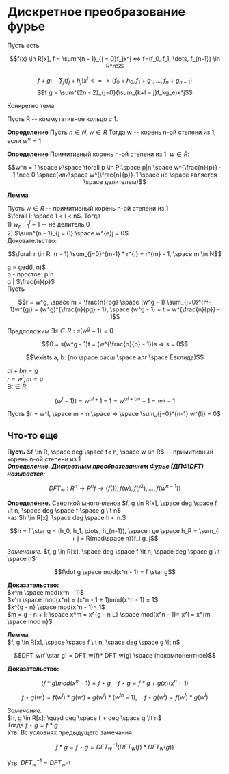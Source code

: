 # Дискретное преобразование фурье

Пусть есть 
```math
f(x) \in R[x], f = \sum^{n - 1}_{j = 0}f_jx^j <=> f=(f_0, f_1, \dots, f_{n-1}) \in R^n
```
$$f + g: \quad \sum_j(f_j + h_j)x^j <=> (f_0 + h_0, f_1 + g_1, \dots ,f_n + g_{n-1})$$
$$f g = \sum^{2n - 2}_{j=0}(\sum_{k+l = j}f_kg_e)x^j$$

Конкретно тема

Пусть R -- коммутативное кольцо с 1.

**Определение**
Пусть $n \in N, w \in R$
Тогда w -- корень n-ой степени из 1, если $w^n = 1$

**Определение** Примитивный корень n-ой степени из 1: $w \in R:$
```math
w^n = 1 \space и\space  \forall p \in P:\space p|n \space w^{\frac{n}{p}} - 1 \neq 0 \space(или\space w^{\frac{n}{p}}-1 \space не \space является \space делителем)
```
**Лемма** 

Пусть $w \in R$ -- примитивный корень n-ой степени из 1  
    $\forall l: \space 1 < l < n$. Тогда  
    1) $w_{n-1}^{l} - 1$ -- не делитель 0  
    2) $\sum^{n - 1}_{j = 0} \space w^{e}j = 0$  
Докозательство:  
```math 
\forall r \in R: (r - 1) \sum_{j=0}^{m-1} * r^{j} = r^{m} - 1, \space m \in N
```
g = ged(l, n)$  
p - простое: p|n  
g | $\frac{n}{p}$  
Пусть  
```math
r = w^g, \space m = \frac{n}{pg} \space (w^g - 1) \sum_{j=0}^{m-1}w^{gj} = (w^g)^{\frac{n}{pg} - 1}, \space (w^g - 1) = t = w^{\frac{n}{p}} - 1
``` 
Предположим $\exists s \in R:  s(w^g - 1) = 0$
```math
0 = s(w^g - 1)t = (w^{\frac{n}{p} - 1})s => s = 0
```
  
```math
\exists a, b: (по \space расш \space алг \space Евклида)
```
  
$a l + bn = g$  
$r = w^l, m = a$  
$\exists t \in R:$  
```math
(w^l - 1)t = w^{al}*1 - 1 = w^{al + bn} - 1 = w^g - 1
```
Пусть $r = w^l, \space m = n \space => \space \sum_{j=0}^{n-1} w^{lj} = 0$

## Что-то еще
**Пусть** $f \in R, \space deg \space f< n, \space w \in R$ -- примитивный корень n-ой степени из 1  
***Определение. Дискретным преобразованием Фурье (ДПФ\DFT) называется:***
```math
DFT_w : R^n \to R^n  

f \to (f(1), f(w), f(f^2), \dots, f(w^{n-1}))
```

**Определение.** Сверткой многочленов $f, g \in R[x], \space deg \space f \lt n, \space deg \space f \space g \lt n$  
наз $h \in R[x], \space deg \space h < n:$
```math
h = f \star g = (h_0, h_1, \dots, h_{n-1}), \space где \space h_R = \sum_{i + j = R(mod\space n)}f_i g_j
```

*Замечание.* $f, g \in R[x], \space deg \space f \lt n, \space deg \space g \lt \space n$:
```math
f\dot g \space mod(x^n - 1) = f \star g
```
**Доказательство:**  
  $x^m \space mod(x^n - 1)$  
  $x^n \space mod(x^n) = (x^n - 1 + 1)mod(x^n - 1) = 1$  
  $x^{g - n} \space mod(x^n - 1)= 1$  
  $m = g - n + l: \space x^m = x^{g - n L} \space mod(x^n - 1)= x^l = x^{m \space mod n}$  

**Лемма**  
$f, g \in R[x], \space \space f \lt n, \space deg \space g \lt n$
```math
DFT_w(f \star g) = DFT_w(f)* DFT_w(g) \space (покомпонентное)
```

**Доказательство:**  
```math
(f * g)mod(x^n - 1) = f \star g \quad f \star g = f * g + g(x)(x^n - 1)
```

```math
f \star g(w^l) = f(w^l) * g(w^l) + g(w^l)*(w^{ln} - 1), \quad f \star g(w^l) = f(w^l)* g(w^l)
```

*Замечание.*  
$h, g \in R[x]: \quad deg \space f + deg \space g \lt n$  
Тогда $f \star g = f * g$  
Утв. Вс условиях предыдущего замечания  
```math
f* g = f \star g = DFT_{w}^{-1}(DFT_w(f)*DFT_w(g))
```

  Утв.  $DFT_w^{-1} = DFT_{w^{-1}}$
  
